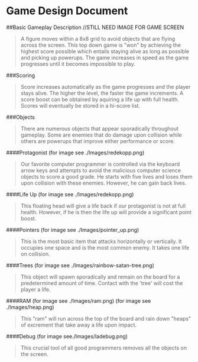 # Game Design Document

##Basic Gameplay Description
//STILL NEED IMAGE FOR GAME SCREEN
> A figure moves within a 8x8 grid to avoid objects that are flying across the screen. This top down game is "won" by achieving the highest score possible which entails staying alive as long as possible and picking up powerups. The game increases in speed as the game progresses until it becomes impossible to play.

###Scoring
>  Score increases automatically as the game progresses and the player stays alive. The higher the level, the faster the game increments. A score boost can be obtained by aquiring a life up with full health. Scores will eventually be stored in a hi-score list.

###Objects
> There are numerous objects that appear sporadically throughout gameplay. Some are enemies that do damage upon collision while others are powerups that improve either performance or score.

####Protagonist
(for image see ./Images/redekopp.png)
>  Our favorite computer programmer is controlled via the keyboard arrow keys and attempts to avoid the malicious computer science objects to score a good grade. He starts with five lives and loses them upon collision with these enemies. However, he can gain back lives.

####Life Up
(for image see ./Images/redekopp.png)
>  This floating head will give a life back if our protagonist is not at full health. However, if he is then the life up will provide a significant point boost.

####Pointers
(for image see ./Images/pointer_up.png)
>   This is the most basic item that attacks horizontally or vertically. It occupies one space and is the most common enemy. It takes one life on collision.

####Trees
(for image see ./Images/rainbow-satan-tree.png)
>  This object will spawn sporadically and remain on the board for a predetermined amount of time. Contact with the 'tree' will cost the player a life.

####RAM
(for image see ./Images/ram.png)
(for image see ./Images/heap.png)
>  This "ram" will run across the top of the board and rain down "heaps" of excrement that take away a life upon impact.

####Debug
(for image see./Images/ladebug.png)
>  This crucial tool of all good programmers removes all the objects on the screen.

